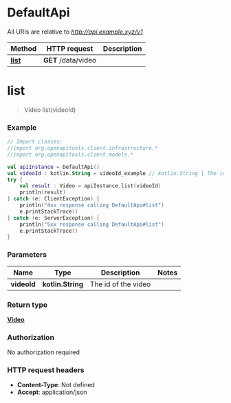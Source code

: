 # DefaultApi

All URIs are relative to *http://api.example.xyz/v1*

Method | HTTP request | Description
------------- | ------------- | -------------
[**list**](DefaultApi.md#list) | **GET** /data/video | 


<a name="list"></a>
# **list**
> Video list(videoId)



### Example
```kotlin
// Import classes:
//import org.openapitools.client.infrastructure.*
//import org.openapitools.client.models.*

val apiInstance = DefaultApi()
val videoId : kotlin.String = videoId_example // kotlin.String | The id of the video
try {
    val result : Video = apiInstance.list(videoId)
    println(result)
} catch (e: ClientException) {
    println("4xx response calling DefaultApi#list")
    e.printStackTrace()
} catch (e: ServerException) {
    println("5xx response calling DefaultApi#list")
    e.printStackTrace()
}
```

### Parameters

Name | Type | Description  | Notes
------------- | ------------- | ------------- | -------------
 **videoId** | **kotlin.String**| The id of the video |

### Return type

[**Video**](Video.md)

### Authorization

No authorization required

### HTTP request headers

 - **Content-Type**: Not defined
 - **Accept**: application/json

